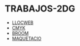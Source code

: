 # TRABAJOS-2DG

* [LLOCWEB](https://aranzapastor14.github.io/LlocWeb/)
* [CMYK]()
* [BROOM](https://aranzapastor14.github.io/Broom/)
* [MAQUETACIO]()
